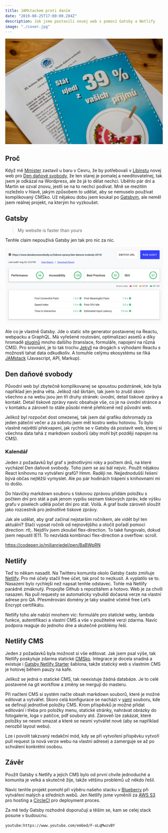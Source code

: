 ```yaml
---
title: JAMstackem proti daním
date: "2019-08-25T17:00:00.284Z"
description: Jak jsme postavili novej web s pomocí Gatsby a Netlify
image: "./cover.jpg"
---
```


![Promo](./cover.jpg)

## Proč
Když mě [Mmister](https://twitter.com/mmister) zastavil u baru v Cevru, že by potřebovali v [Libinstu](https://libinst.cz/) novej web pro [Den daňové svobody](https://www.dendanovesvobody.cz/), že ten starej je pomalej a needitovatelnej, tak jsem je odkázal na Wordpress, ale že já to dělat nechci. Uběhlo pár dní a Martin se ozval znovu, jestli se na to nechci podívat. Mně se mezitím rozleželo v hlavě, jakým způsobem to udělat, aby se nemuselo používat komplikovaný CMSko. Už nějakou dobu jsem koukal po [Gatsbym](https://www.gatsbyjs.org/), ale neměl jsem reálnej projekt, na kterým ho vyzkoušet.
## Gatsby
> My website is faster than yours

Tenhle claim nepoužívá Gatsby jen tak pro nic za nic.

![Web.dev](./web-dev.jpg)

Ale co je vlastně Gatsby. Jde o static site generator postavenej na Reactu, webpacku a GraphQL. Má vyřešené routování, optimalizaci assetů a díky hromadě [pluginů](https://www.gatsbyjs.org/plugins/) mnoho dalšího (translace, formuláře, napojení na různá CMS). Pro srovnání, je to tak trochu [Jekyll](https://jekyllrb.com/) na drogách s výhodami Reactu s možností tahat data odkudkoliv. A tomuhle celýmu ekosystému se říká [JAMstack](https://jamstack.org/) (Javascript, API, Markup).

## Den daňové svobody
Původní web byl zbytečně komplikovanej se spoustou podstránek, kde byla například jen jedna věta. Jelikož rád škrtám, tak jsem to zrušil skoro všechno a na webu jsou jen tři druhy stránek: úvodní, detail tiskové zprávy a kontakt. Detail tiskové zprávy navíc obsahuje vše, co je na úvodní stránce a v kontaktu a zároveň to stále působí méně přehlceně než původní web.

Jelikož byl rozpočet dost omezenej, tak jsem dal grafiku dohromady za jeden páteční večer a za sobotu jsem měl kostru webu hotovou. To bylo vlastně největší překvapení, jak rychle se v Gatsby dá postavit web, kterej si všechna data tahá z markdown souborů (aby mohl být později napojen na CMS).

### Kalendář
Jeden z požadavků byl graf s jednotlivými roky a počtem dnů, na které vycházel Den daňové svobody. Toho jsem se asi bál nejvíc. Použít nějakou React knihovnu na vytváření grafů? Hmm. Raději ne. Nejjednodušší řešení bývá občas nejtěžší vymyslet. Ale po pár hodinách trápení s knihovnami mi to došlo.

Do hlavičky markdown souboru s tiskovou zprávou přidám položku s počtem dní pro stát a pak jenom vypíšu seznam tiskových zpráv, kde výšku grafu v pixelech udělá počet dní pro stát. Voilà. A graf bude zároveň sloužit jako rozcestník pro jednotlivé tiskové zprávy.

Jak ale udělat, aby graf začínal nejstarším ročníkem, ale vidět byl ten aktuální? Stačí vypsat ročník od nejnovějšího a otočit pořadí pomocí direction: rtl;. Nejdřív jsem zkoušel flex-direction. To také fungovalo, dokud jsem nepustil IE11. To nezvládá kombinaci flex-direction a overflow: scroll.

https://codepen.io/milianriedel/pen/BaBWpRN

## Netlify
Teď to někam nasadit. Na Twitteru komunita okolo Gatsby často zmiňuje [Netlify](https://www.netlify.com/). Pro mé účely stačil free účet, tak proč to nezkusit. A vyplatilo se to. Nasazení bylo rychlejší než napsat tenhle odstavec. Tohle má Netlify parádně zmáknutý. Propojíte Github s repozitářem a hotovo. Web je za chvíli nasazen. Na pull requesty se automaticky vybuildí dočasná verze na vlastní adrese pro QA. Přesměrování domény je taky snadné včetně free Let’s Encrypt certifikátu.

Netlify toho ale nabízí mnohem víc: formuláře pro statické weby, lambda funkce, autentifikaci a vlastní CMS a vše v použitelné verzi zdarma. Navíc podpora reaguje do jednoho dne a skutečně problémy řeší.

## Netlify CMS
Jeden z požadavků byla možnost si vše editovat. Jak jsem psal výše, tak Netlify poskytuje zdarma statické [CMSko](https://www.netlifycms.org/). Integrace je docela snadná a existuje i [Gatsby Netlify Starter](https://github.com/netlify-templates/gatsby-starter-netlify-cms) šablona, takže statický web s vlastním CMS je hotovej během pauzy na kafe.

Jelikož se jedná o statické CMS, tak neexistuje žádná databáze. Je to celé postavené na git workflow a změny se mergují do masteru.

Při načtení CMS si systém načte obsah markdown souborů, které je možné editovat a vytvářet. Skoro celá konfigurace se nachází v [yaml](https://github.com/netlify-templates/gatsby-starter-netlify-cms/blob/master/static/admin/config.yml) souboru, kde se definují jednotlivé položky CMS. Krom příspěvků je možné přidat editování i třeba pro položky menu, statické stránky, nahrávat obrázky do fotogalerie, loga v patičce, pdf soubory atd. Zároveň lze zakázat, které položky se nesmí smazat a které se nesmí vytvářet nové (aby se například nerozbil layout webu).

Lze i povolit takzvaný redakční mód, kdy se při vytvoření příspěvku vytvoří pull request (a nová verze webu na vlastní adrese) a zamerguje se až po schválení konkrétní osobou.

## Závěr
Použít Gatsby s Netlify a jejich CMS bylo od první chvíle jednoduché a komunita je velká a skutečně žije, takže většinu problémů už někdo řešil.

Navíc tenhle projekt pomohl při výběru našeho stacku v [Blueberry](https://www.blueberry.io/) při vytváření malých a středních webů. Jen Netlify jsme vyměnili za [AWS S3](https://www.blueberry.io/services/development/aws) pro hosting a [CircleCI](https://circleci.com/) pro deployment proces.

Za mě tedy Gatsby rozhodně doporučuji a těším se, kam se celej stack posune v budoucnu.

`youtube:https://www.youtube.com/embed/F-oLqMwzvBY`
